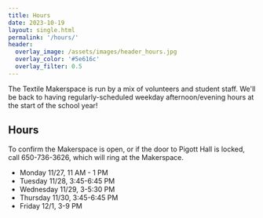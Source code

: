 ```yaml
---
title: Hours
date: 2023-10-19
layout: single.html
permalink: '/hours/'
header:
  overlay_image: /assets/images/header_hours.jpg
  overlay_color: '#5e616c'
  overlay_filter: 0.5
---
```


The Textile Makerspace is run by a mix of volunteers and student staff. We'll be back to having regularly-scheduled weekday afternoon/evening hours at the start of the school year!

## Hours

To confirm the Makerspace is open, or if the door to Pigott Hall is locked, call 650-736-3626, which will ring at the Makerspace.

- Monday 11/27, 11 AM - 1 PM
- Tuesday 11/28, 3:45-6:45 PM
- Wednesday 11/29, 3-5:30 PM
- Thursday 11/30, 3:45-6:45 PM
- Friday 12/1, 3-9 PM
